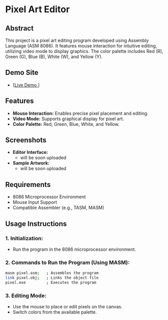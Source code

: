 # Pixel Art Editor

## Abstract
This project is a pixel art editing program developed using Assembly Language (ASM 8086). It features mouse interaction for intuitive editing, utilizing video mode to display graphics. The color palette includes Red (R), Green (G), Blue (B), White (W), and Yellow (Y).

## Demo Site
- [[Live Demo ](https://gunavarthan.github.io/Pixel-canvas-ASM/)]

## Features
- **Mouse Interaction:** Enables precise pixel placement and editing.
- **Video Mode:** Supports graphical display for pixel art.
- **Color Palette:** Red, Green, Blue, White, and Yellow.

## Screenshots
- **Editor Interface:**
  - will be soon uploaded
- **Sample Artwork:**
  - will be soon uploaded

## Requirements
- 8086 Microprocessor Environment
- Mouse Input Support
- Compatible Assembler (e.g., TASM, MASM)

## Usage Instructions
### 1. Initialization:
- Run the program in the 8086 microprocessor environment.

### 2. Commands to Run the Program (Using MASM):
```bash
masm pixel.asm;   ; Assembles the program
link pixel.obj;   ; Links the object file
pixel.exe         ; Executes the program
```

### 3. Editing Mode:
- Use the mouse to place or edit pixels on the canvas.
- Switch colors from the available palette.



